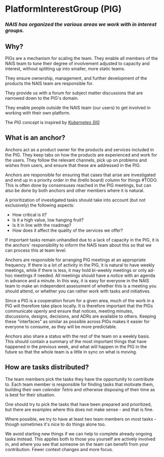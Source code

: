 # PlatformInterestGroup (PIG)

### _NAIS has organized the various areas we work with in interest groups._

## Why?

PIGs are a mechanism for scaling the team.
They enable all members of the NAIS team to tune their degree of involvement adjusted to capacity and interest, without splitting up into smaller, more static teams.

They ensure ownership, management, and further development of the products the NAIS team are responsible for.

They provide us with a forum for subject matter discussions that are narrowed down to the PIG's domain.

They enable people outside the NAIS team (our users) to get involved in working with their own platform.

The _PIG concept_ is inspired by _[Kubernetes SIG](https://github.com/kubernetes/community)_

## What is an anchor?

Anchors act as a product owner for the products and services included in the PIG.
They keep tabs on how the products are experienced and work for the users.
They follow the relevant channels, pick up on problems and wishes from users, and ensure that these are addressed in the PIG.

Anchors are responsible for ensuring that cases that arise are investigated and end up in a priority order in the (trello board) column for things #TODO.
This is often done by consensuses reached in the PIG meetings, but can also be done by both anchors and other members where it is natural.

A prioritization of investigated tasks should take into account (but not exclusively) the following aspects:

- How critical is it?
- Is it a high value, low hanging fruit?
- Is it in line with the roadmap?
- How does it affect the quality of the services we offer?

If important tasks remain unhandled due to a lack of capacity in the PIG, it is the anchors' responsibility to inform the NAIS team about this so that we can process this at team level.

Anchors are responsible for arranging PIG meetings at an appropriate frequency.
If there is a lot of activity in the PIG, it is natural to have weekly meetings, while if there is less, it may hold bi-weekly meetings or only ad-hoc meetings if needed.
All meetings should have a notice with an agenda in advance and a minute.
In this way, it is easy for everyone in the NAIS team to make an independent assessment of whether this is a meeting you should attend, or whether you can rather work with tasks and initiatives.

Since a PIG is a cooperation forum for a given area, much of the work in a PIG will therefore take place locally.
It is therefore important that the PIGs communicate openly and ensure that notices, meeting minutes, discussions, designs, decisions, and ADRs are available to others.
Keeping these "interfaces" as similar as possible across PIGs makes it easier for everyone to consume, as they will be more predictable.

Anchors also share a status with the rest of the team on a weekly basis.
This should contain a summary of the most important things that have happened in the previous week, and what will happen in the PIG in the future so that the whole team is a little in sync on what is moving.

## How are tasks distributed?

The team members pick the tasks they have the opportunity to contribute to.
Each team member is responsible for finding tasks that motivate them, building their own _calendar Tetris_ and otherwise disposing of their time as is best for their situation.

One should try to pick the tasks that have been prepared and prioritized, but there are examples where this does not make sense - and that is fine.

Where possible, we try to have at least two team members on most tasks - though sometimes it's nice to do things alone too.

We avoid starting new things if we can help to complete already ongoing tasks instead.
This applies both to those you yourself are actively involved in, and where you see that someone on the team can benefit from your contribution.
Fewer context changes and more focus.
